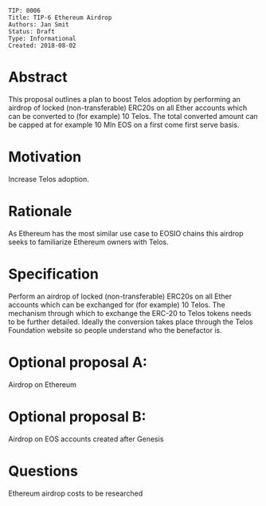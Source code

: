     TIP: 0006
    Title: TIP-6 Ethereum Airdrop
    Authors: Jan Smit
    Status: Draft
    Type: Informational
    Created: 2018-08-02

# Abstract
This proposal outlines a plan to boost Telos adoption by performing an airdrop of locked (non-transferable) ERC20s on all Ether accounts which can be converted to (for example) 10 Telos. The total converted amount can be capped at for example 10 Mln EOS on a first come first serve basis.

# Motivation
Increase Telos adoption.

# Rationale
As Ethereum has the most similar use case to EOSIO chains this airdrop seeks to familiarize Ethereum owners with Telos.

# Specification
Perform an airdrop of locked (non-transferable) ERC20s on all Ether accounts which can be exchanged for (for example) 10 Telos. The mechanism through which to exchange the ERC-20 to Telos tokens needs to be further detailed. Ideally the conversion takes place through the Telos Foundation website so people understand who the benefactor is.

# Optional proposal A:
Airdrop on Ethereum

# Optional proposal B:
Airdrop on EOS accounts created after Genesis

# Questions
Ethereum airdrop costs to be researched
